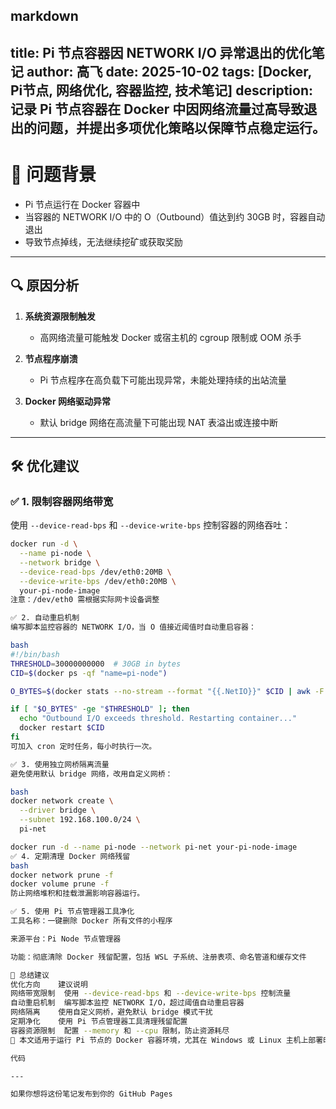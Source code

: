 markdown
---
title: Pi 节点容器因 NETWORK I/O 异常退出的优化笔记
author: 高飞
date: 2025-10-02
tags: [Docker, Pi节点, 网络优化, 容器监控, 技术笔记]
description: 记录 Pi 节点容器在 Docker 中因网络流量过高导致退出的问题，并提出多项优化策略以保障节点稳定运行。
---

# 🧠 问题背景

- Pi 节点运行在 Docker 容器中
- 当容器的 NETWORK I/O 中的 O（Outbound）值达到约 30GB 时，容器自动退出
- 导致节点掉线，无法继续挖矿或获取奖励

---

## 🔍 原因分析

1. **系统资源限制触发**  
   - 高网络流量可能触发 Docker 或宿主机的 cgroup 限制或 OOM 杀手

2. **节点程序崩溃**  
   - Pi 节点程序在高负载下可能出现异常，未能处理持续的出站流量

3. **Docker 网络驱动异常**  
   - 默认 bridge 网络在高流量下可能出现 NAT 表溢出或连接中断

---

## 🛠️ 优化建议

### ✅ 1. 限制容器网络带宽

使用 `--device-read-bps` 和 `--device-write-bps` 控制容器的网络吞吐：

```bash
docker run -d \
  --name pi-node \
  --network bridge \
  --device-read-bps /dev/eth0:20MB \
  --device-write-bps /dev/eth0:20MB \
  your-pi-node-image
注意：/dev/eth0 需根据实际网卡设备调整

✅ 2. 自动重启机制
编写脚本监控容器的 NETWORK I/O，当 O 值接近阈值时自动重启容器：

bash
#!/bin/bash
THRESHOLD=30000000000  # 30GB in bytes
CID=$(docker ps -qf "name=pi-node")

O_BYTES=$(docker stats --no-stream --format "{{.NetIO}}" $CID | awk -F '/' '{print $2}' | sed 's/[^0-9]*//g')

if [ "$O_BYTES" -ge "$THRESHOLD" ]; then
  echo "Outbound I/O exceeds threshold. Restarting container..."
  docker restart $CID
fi
可加入 cron 定时任务，每小时执行一次。

✅ 3. 使用独立网桥隔离流量
避免使用默认 bridge 网络，改用自定义网桥：

bash
docker network create \
  --driver bridge \
  --subnet 192.168.100.0/24 \
  pi-net

docker run -d --name pi-node --network pi-net your-pi-node-image
✅ 4. 定期清理 Docker 网络残留
bash
docker network prune -f
docker volume prune -f
防止网络堆积和挂载泄漏影响容器运行。

✅ 5. 使用 Pi 节点管理器工具净化
工具名称：一键删除 Docker 所有文件的小程序

来源平台：Pi Node 节点管理器

功能：彻底清除 Docker 残留配置，包括 WSL 子系统、注册表项、命名管道和缓存文件

📌 总结建议
优化方向	建议说明
网络带宽限制	使用 --device-read-bps 和 --device-write-bps 控制流量
自动重启机制	编写脚本监控 NETWORK I/O，超过阈值自动重启容器
网络隔离	使用自定义网桥，避免默认 bridge 模式干扰
定期净化	使用 Pi 节点管理器工具清理残留配置
容器资源限制	配置 --memory 和 --cpu 限制，防止资源耗尽
📎 本文适用于运行 Pi 节点的 Docker 容器环境，尤其在 Windows 或 Linux 主机上部署时，建议定期监控网络流量并设置自动防护机制。

代码

---

如果你想将这份笔记发布到你的 GitHub Pages
